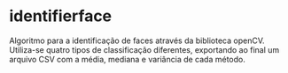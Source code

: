 # identifierface
Algoritmo para a identificação de faces através da biblioteca openCV. Utiliza-se quatro tipos de classificação diferentes, exportando ao final um arquivo CSV com a média, mediana e variância de cada método.  
